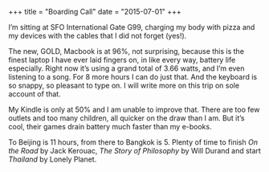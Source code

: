 +++
title = "Boarding Call"
date = "2015-07-01"
+++

I’m sitting at SFO International Gate G99, charging my body with pizza and my devices with the cables that I did not forget (yes!).

The new, GOLD, Macbook is at 96%, not surprising, because this is the finest laptop I have ever laid fingers on, in like every way, battery life especially. Right now it’s using a grand total of 3.66 watts, and I’m even listening to a song. For 8 more hours I can do just that. And the keyboard is so snappy, so pleasant to type on. I will write more on this trip on sole account of that.

My Kindle is only at 50% and I am unable to improve that. There are too few outlets and too many children, all quicker on the draw than I am. But it’s cool, their games drain battery much faster than my e-books.

To Beijing is 11 hours, from there to Bangkok is 5. Plenty of time to finish *On the Road* by Jack Kerouac, *The Story of Philosophy* by Will Durand and start *Thailand* by Lonely Planet.
